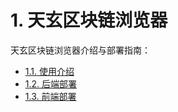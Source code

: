 # 1. 天玄区块链浏览器
天玄区块链浏览器介绍与部署指南：
- [1.1. 使用介绍](introduce.md)
- [1.2. 后端部署](backend.md)
- [1.3. 前端部署](frontend.md)
